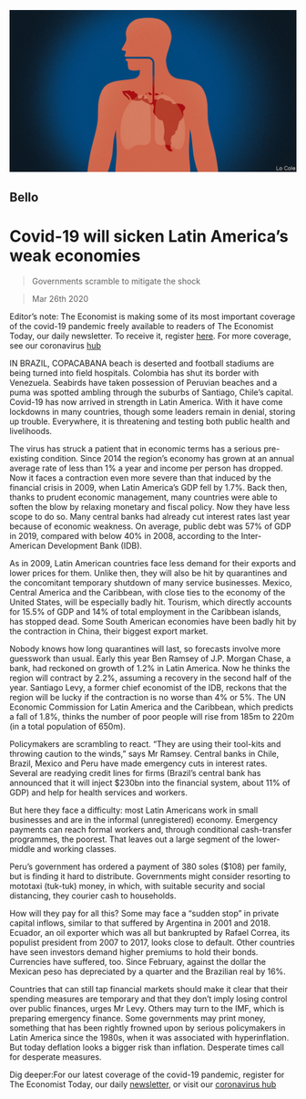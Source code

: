![](./images/20200328_AMD001_0.jpg)

## Bello

# Covid-19 will sicken Latin America’s weak economies

> Governments scramble to mitigate the shock

> Mar 26th 2020

Editor’s note: The Economist is making some of its most important coverage of the covid-19 pandemic freely available to readers of The Economist Today, our daily newsletter. To receive it, register [here](https://www.economist.com//newslettersignup). For more coverage, see our coronavirus [hub](https://www.economist.com//coronavirus)

IN BRAZIL, COPACABANA beach is deserted and football stadiums are being turned into field hospitals. Colombia has shut its border with Venezuela. Seabirds have taken possession of Peruvian beaches and a puma was spotted ambling through the suburbs of Santiago, Chile’s capital. Covid-19 has now arrived in strength in Latin America. With it have come lockdowns in many countries, though some leaders remain in denial, storing up trouble. Everywhere, it is threatening and testing both public health and livelihoods.

The virus has struck a patient that in economic terms has a serious pre-existing condition. Since 2014 the region’s economy has grown at an annual average rate of less than 1% a year and income per person has dropped. Now it faces a contraction even more severe than that induced by the financial crisis in 2009, when Latin America’s GDP fell by 1.7%. Back then, thanks to prudent economic management, many countries were able to soften the blow by relaxing monetary and fiscal policy. Now they have less scope to do so. Many central banks had already cut interest rates last year because of economic weakness. On average, public debt was 57% of GDP in 2019, compared with below 40% in 2008, according to the Inter-American Development Bank (IDB).

As in 2009, Latin American countries face less demand for their exports and lower prices for them. Unlike then, they will also be hit by quarantines and the concomitant temporary shutdown of many service businesses. Mexico, Central America and the Caribbean, with close ties to the economy of the United States, will be especially badly hit. Tourism, which directly accounts for 15.5% of GDP and 14% of total employment in the Caribbean islands, has stopped dead. Some South American economies have been badly hit by the contraction in China, their biggest export market.

Nobody knows how long quarantines will last, so forecasts involve more guesswork than usual. Early this year Ben Ramsey of J.P. Morgan Chase, a bank, had reckoned on growth of 1.2% in Latin America. Now he thinks the region will contract by 2.2%, assuming a recovery in the second half of the year. Santiago Levy, a former chief economist of the IDB, reckons that the region will be lucky if the contraction is no worse than 4% or 5%. The UN Economic Commission for Latin America and the Caribbean, which predicts a fall of 1.8%, thinks the number of poor people will rise from 185m to 220m (in a total population of 650m).

Policymakers are scrambling to react. “They are using their tool-kits and throwing caution to the winds,” says Mr Ramsey. Central banks in Chile, Brazil, Mexico and Peru have made emergency cuts in interest rates. Several are readying credit lines for firms (Brazil’s central bank has announced that it will inject $230bn into the financial system, about 11% of GDP) and help for health services and workers.

But here they face a difficulty: most Latin Americans work in small businesses and are in the informal (unregistered) economy. Emergency payments can reach formal workers and, through conditional cash-transfer programmes, the poorest. That leaves out a large segment of the lower-middle and working classes.

Peru’s government has ordered a payment of 380 soles ($108) per family, but is finding it hard to distribute. Governments might consider resorting to mototaxi (tuk-tuk) money, in which, with suitable security and social distancing, they courier cash to households.

How will they pay for all this? Some may face a “sudden stop” in private capital inflows, similar to that suffered by Argentina in 2001 and 2018. Ecuador, an oil exporter which was all but bankrupted by Rafael Correa, its populist president from 2007 to 2017, looks close to default. Other countries have seen investors demand higher premiums to hold their bonds. Currencies have suffered, too. Since February, against the dollar the Mexican peso has depreciated by a quarter and the Brazilian real by 16%.

Countries that can still tap financial markets should make it clear that their spending measures are temporary and that they don’t imply losing control over public finances, urges Mr Levy. Others may turn to the IMF, which is preparing emergency finance. Some governments may print money, something that has been rightly frowned upon by serious policymakers in Latin America since the 1980s, when it was associated with hyperinflation. But today deflation looks a bigger risk than inflation. Desperate times call for desperate measures.

Dig deeper:For our latest coverage of the covid-19 pandemic, register for The Economist Today, our daily [newsletter](https://www.economist.com//newslettersignup), or visit our [coronavirus hub](https://www.economist.com//coronavirus)